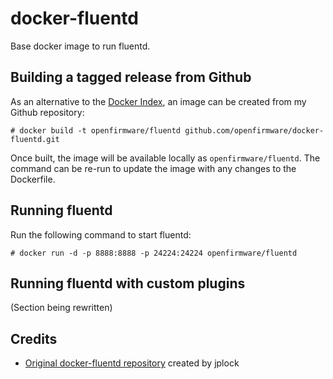# docker-fluentd

Base docker image to run fluentd.

## Building a tagged release from Github

As an alternative to the [Docker Index](https://index.docker.io/), an image can be created from my Github repository:

    # docker build -t openfirmware/fluentd github.com/openfirmware/docker-fluentd.git

Once built, the image will be available locally as `openfirmware/fluentd`. The command can be re-run to update the image with any changes to the Dockerfile.

## Running fluentd

Run the following command to start fluentd:

    # docker run -d -p 8888:8888 -p 24224:24224 openfirmware/fluentd

## Running fluentd with custom plugins

(Section being rewritten)

## Credits

* [Original docker-fluentd repository](https://github.com/jplock/docker-fluentd) created by jplock

